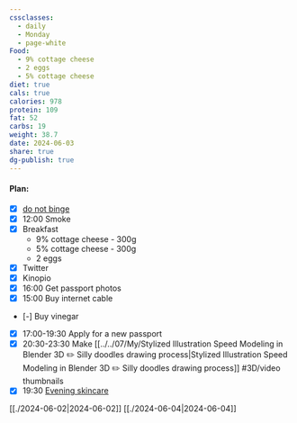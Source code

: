 ```yaml
---
cssclasses:
  - daily
  - Monday
  - page-white
Food:
  - 9% cottage cheese
  - 2 eggs
  - 5% cottage cheese
diet: true
cals: true
calories: 978
protein: 109
fat: 52
carbs: 19
weight: 38.7
date: 2024-06-03
share: true
dg-publish: true
---
```

#### Plan:
- [x] [do not binge](../../99/Template/Daily.md#)
- [x] 12:00 Smoke
- [x] Breakfast
	- 9% cottage cheese - 300g
	- 5% cottage cheese - 300g
	- 2 eggs
- [x] Twitter
- [x] Kinopio
- [x] 16:00 Get passport photos
- [x] 15:00 Buy internet cable
- [-] Buy vinegar
- [x] 17:00-19:30 Apply for a new passport
- [x] 20:30-23:30 Make [[../../07/My/Stylized Illustration Speed Modeling in Blender 3D ✏️ Silly doodles drawing process|Stylized Illustration Speed Modeling in Blender 3D ✏️ Silly doodles drawing process]] #3D/video thumbnails
- [x] 19:30 [Evening skincare](../../Mask.png)

[[./2024-06-02|2024-06-02]]
[[./2024-06-04|2024-06-04]]
